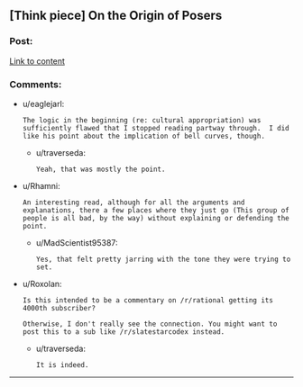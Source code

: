 ## [Think piece] On the Origin of Posers

### Post:

[Link to content]()

### Comments:

- u/eaglejarl:
  ```
  The logic in the beginning (re: cultural appropriation) was sufficiently flawed that I stopped reading partway through.  I did like his point about the implication of bell curves, though.
  ```

  - u/traverseda:
    ```
    Yeah, that was mostly the point.
    ```

- u/Rhamni:
  ```
  An interesting read, although for all the arguments and explanations, there a few places where they just go (This group of people is all bad, by the way) without explaining or defending the point.
  ```

  - u/MadScientist95387:
    ```
    Yes, that felt pretty jarring with the tone they were trying to set.
    ```

- u/Roxolan:
  ```
  Is this intended to be a commentary on /r/rational getting its 4000th subscriber?

  Otherwise, I don't really see the connection. You might want to post this to a sub like /r/slatestarcodex instead.
  ```

  - u/traverseda:
    ```
    It is indeed.
    ```

---

